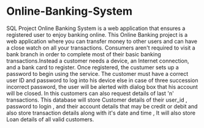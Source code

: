 # Online-Banking-System
SQL Project
     Online Banking System is a web application that ensures a registered user to enjoy banking online. This Online Banking project is a web application where you can transfer money to other users and can have a close watch on all your transactions. Consumers aren't required to visit a bank branch in order to complete most of their basic banking transactions.Instead a customer needs a device, an Internet connection, and a bank card to register. Once registered, the custumer sets up a password to begin using the service. The customer must have a correct user ID and password to log into his device else in case of three succession incorrect password, the user will be alerted with dialog box that his account will be closed. In this customers can also request details of last 'n' transactions.
    This database will store Customer details of their user_id , password to login , and their account details that may be credit or debit and also store transaction details along with it's date and time , It will also store Loan details of all valid customers.
